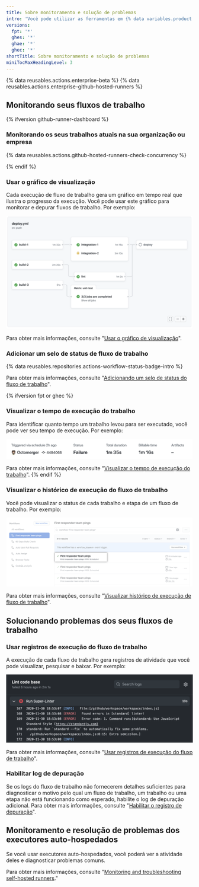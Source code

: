 ```yaml
---
title: Sobre monitoramento e solução de problemas
intro: 'Você pode utilizar as ferramentas em {% data variables.product.prodname_actions %} para monitorar e depurar seus fluxos de trabalho.'
versions:
  fpt: '*'
  ghes: '*'
  ghae: '*'
  ghec: '*'
shortTitle: Sobre monitoramento e solução de problemas
miniTocMaxHeadingLevel: 3
---
```


{% data reusables.actions.enterprise-beta %}
{% data reusables.actions.enterprise-github-hosted-runners %}

## Monitorando seus fluxos de trabalho

{% ifversion github-runner-dashboard %}
### Monitorando os seus trabalhos atuais na sua organização ou empresa

{% data reusables.actions.github-hosted-runners-check-concurrency %}

{% endif %}

### Usar o gráfico de visualização

Cada execução de fluxo de trabalho gera um gráfico em tempo real que ilustra o progresso da execução. Você pode usar este gráfico para monitorar e depurar fluxos de trabalho. Por exemplo:

   ![Gráfico de fluxo de trabalho](/assets/images/help/images/workflow-graph.png)

Para obter mais informações, consulte "[Usar o gráfico de visualização](/actions/monitoring-and-troubleshooting-workflows/using-the-visualization-graph)".

### Adicionar um selo de status de fluxo de trabalho

{% data reusables.repositories.actions-workflow-status-badge-intro %}

Para obter mais informações, consulte "[Adicionando um selo de status do fluxo de trabalho](/actions/monitoring-and-troubleshooting-workflows/adding-a-workflow-status-badge)".

{% ifversion fpt or ghec %}
### Visualizar o tempo de execução do trabalho

Para identificar quanto tempo um trabalho levou para ser executado, você pode ver seu tempo de execução. Por exemplo:

   ![Link com informações sobre o tempo faturável e execução](/assets/images/help/repository/view-run-billable-time.png)

Para obter mais informações, consulte "[Visualizar o tempo de execução do trabalho](/actions/monitoring-and-troubleshooting-workflows/viewing-job-execution-time)".
{% endif %}

### Visualizar o histórico de execução do fluxo de trabalho

Você pode visualizar o status de cada trabalho e etapa de um fluxo de trabalho. Por exemplo:

   ![Nome da execução do fluxo de trabalho](/assets/images/help/repository/run-name.png)

Para obter mais informações, consulte "[Visualizar histórico de execução de fluxo de trabalho](/actions/monitoring-and-troubleshooting-workflows/viewing-workflow-run-history)".

## Solucionando problemas dos seus fluxos de trabalho

### Usar registros de execução do fluxo de trabalho

A execução de cada fluxo de trabalho gera registros de atividade que você pode visualizar, pesquisar e baixar. Por exemplo:

   ![Resultados do fluxo de trabalho do Super linter](/assets/images/help/repository/super-linter-workflow-results-updated-2.png)

Para obter mais informações, consulte "[Usar registros de execução do fluxo de trabalho](/actions/monitoring-and-troubleshooting-workflows/using-workflow-run-logs)".

### Habilitar log de depuração

Se os logs do fluxo de trabalho não fornecerem detalhes suficientes para diagnosticar o motivo pelo qual um fluxo de trabalho, um trabalho ou uma etapa não está funcionando como esperado, habilite o log de depuração adicional. Para obter mais informações, consulte "[Habilitar o registro de depuração](/actions/monitoring-and-troubleshooting-workflows/enabling-debug-logging)".

## Monitoramento e resolução de problemas dos executores auto-hospedados

Se você usar executores auto-hospedados, você poderá ver a atividade deles e diagnosticar problemas comuns.

Para obter mais informações, consulte "[Monitoring and troubleshooting self-hosted runners](/actions/hosting-your-own-runners/monitoring-and-troubleshooting-self-hosted-runners)."
